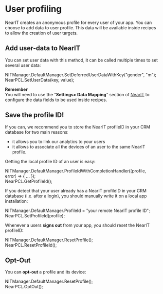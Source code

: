 # User profiling

NearIT creates an anonymous profile for every user of your app. You can choose to add data to user profile. This data will be available inside recipes to allow the creation of user targets.

## Add user-data to NearIT

You can set user data with this method, it can be called multiple times to set several user data:
<div class="code-native">
NITManager.DefaultManager.SetDeferredUserDataWithKey("gender", "m");
</div>
<div class="code-bridge">
NearPCL.SetUserData(key, value);
</div>

**Remember** <br>
You will need to use the "**Settings> Data Mapping**" section of [NearIT](https://go.nearit.com) to configure the data fields to be used inside recipes.



## Save the profile ID!

If you can, we recommend you to store the NearIT profileID in your CRM database for two main reasons:

- it allows you to link our analytics to your users
- it allows to associate all the devices of an user to the same NearIT profile.


Getting the local profile ID of an user is easy:
<div class="code-native">
NITManager.DefaultManager.ProfileIdWithCompletionHandler((profile, error) => {
    ...
});
</div>
<div class="code-bridge">
NearPCL.GetProfileId();
</div>


If you detect that your user already has a NearIT profileID in your CRM database (i.e. after a login), you should manually write it on a local app installation:
<div class="code-native">
NITManager.DefaultManager.ProfileId = "your remote NearIT profile ID";
</div>
<div class="code-bridge">
NearPCL.SetProfileId(profile);
</div>


Whenever a users **signs out** from your app, you should reset the NearIT profileID:
<div class="code-native">
NITManager.DefaultManager.ResetProfile();
</div>
<div class="code-bridge">
NearPCL.ResetProfileId();
</div>

## Opt-Out

You can **opt-out** a profile and its device:
<div class="code-native">
NITManager.DefaultManager.ResetProfile();
</div>
<div class="code-bridge">
NearPCL.OptOut();
</div>
